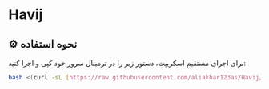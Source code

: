 # Havij

## ⚙️ نحوه استفاده

برای اجرای مستقیم اسکریپت، دستور زیر را در ترمینال سرور خود کپی و اجرا کنید:

```bash
bash <(curl -sL [https://raw.githubusercontent.com/aliakbar123as/Havij/main/Havij.sh](https://raw.githubusercontent.com/aliakbar123as/Havij/main/Havij.sh))
```
